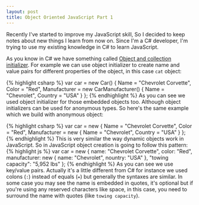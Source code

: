 ```yaml
---
layout: post
title: Object Oriented JavaScript Part 1
---
```

Recently I've started to improve my JavaScript skill, So I decided to keep notes about new things I learn from now on.
Since I'm a C# developer, I'm trying to use my existing knowledge in C# to learn JavaScript.  

As you know in C# we have something called [Object and collection initializer](https://msdn.microsoft.com/en-us/library/bb384062.aspx). For example we can use object initializer to create name and value pairs for different properties of the object, in this case `cat` object:

{% highlight csharp %}
var car = new Car()
{ 
    Name = "Chevrolet Corvette", 
    Color = "Red", 
    Manufacturer = new CarManufacturer() 
    { 
        Name = "Chevrolet", 
        Country = "USA" 
    } 
};
{% endhighlight %}
As you can see we used object initializer for those embedded objects too.
Although object initializers can be used for anonymous types. So here's the same example which we build with anonymous object:

{% highlight csharp %}
var car = new { 
    Name = "Chevrolet Corvette", 
    Color = "Red", 
    Manufacturer = new { 
        Name = "Chevrolet", 
        Country = "USA" 
    } 
};
{% endhighlight %}
This is very similar the way dynamic objects work in JavaScript. So in JavaScript object creation is going to follow this pattern:
{% highlight js %}
var car = new { 
    name: "Chevrolet Corvette", 
    color: "Red", 
    manufacturer: new { 
        name: "Chevrolet", 
        nountry: "USA" 
    },
    "towing capacity": "5,952 lbs" 
};
{% endhighlight %}
As you can see we use key/value pairs. Actually it's a little different from C# for instance we used colons (`:`) instead of equals (`=`) but generally the syntaxes are similar. In some case you may see the name is embedded in quotes, it's optional but if you're using any reserved characters like space, in this case, you need to surround the name with quotes (like `towing capacity`).